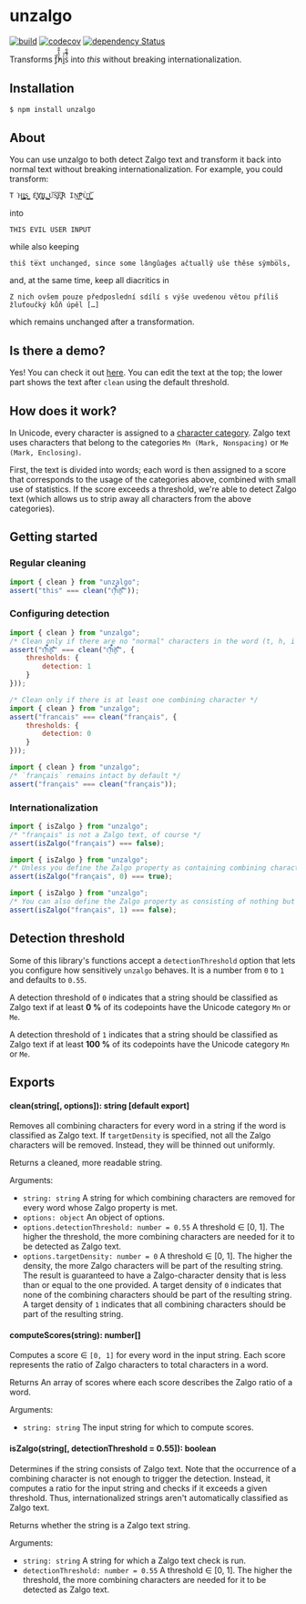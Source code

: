 # unzalgo

[![build](https://github.com/kdex/unzalgo/workflows/build/badge.svg)](https://github.com/kdex/unzalgo/actions)
[![codecov](https://codecov.io/gh/kdex/unzalgo/branch/master/graph/badge.svg)](https://codecov.io/gh/kdex/unzalgo)
[![dependency Status](https://img.shields.io/david/kdex/unzalgo.svg)](https://david-dm.org/kdex/unzalgo)

Transforms ť͈̓̆h̏̔̐̑ì̭ͯ͞s̈́̄̑͋ into *this* without breaking internationalization.

## Installation
```bash
$ npm install unzalgo
```
## About
You can use unzalgo to both detect Zalgo text and transform it back into normal text without breaking internationalization. For example, you could transform:
```
T͘H͈̩̬̺̩̭͇I͏̼̪͚̪͚S͇̬̺ ́E̬̬͈̮̻̕V҉̙I̧͖̜̹̩̞̱L͇͍̝ ̺̮̟̙̘͎U͝S̞̫̞͝E͚̘͝R IṊ͍̬͞P̫Ù̹̳̝͓̙̙T̜͕̺̺̳̘͝
```
into
```
THIS EVIL USER INPUT
```
while also keeping
```
thiŝ te̅xt unchanged, since some lângûaĝes aĉtuallŷ uŝe thêse sŷmbo̅ls,
```
and, at the same time, keep all diacritics in
```
Z nich ovšem pouze předposlední sdílí s výše uvedenou větou příliš žluťoučký kůň úpěl […]
```
which remains unchanged after a transformation.

## Is there a demo?
Yes! You can check it out [here](https://github.kdex.de/unzalgo/). You can edit the text at the top; the lower part shows the text after `clean` using the default threshold.

## How does it work?
In Unicode, every character is assigned to a [character category](http://www.unicode.org/reports/tr49/Categories.txt). Zalgo text uses characters that belong to the categories `Mn (Mark, Nonspacing)` or `Me (Mark, Enclosing)`.

First, the text is divided into words; each word is then assigned to a score that corresponds to the usage of the categories above, combined with small use of statistics. If the score exceeds a threshold, we're able to detect Zalgo text (which allows us to strip away all characters from the above categories).

## Getting started
### Regular cleaning
```js
import { clean } from "unzalgo";
assert("this" === clean("ť͈̓̆h̏̔̐̑ì̭ͯ͞s̈́̄̑͋"));
```
### Configuring detection
```js
import { clean } from "unzalgo";
/* Clean only if there are no "normal" characters in the word (t, h, i and s are "normal") */
assert("ť͈̓̆h̏̔̐̑ì̭ͯ͞s̈́̄̑͋" === clean("ť͈̓̆h̏̔̐̑ì̭ͯ͞s̈́̄̑͋", {
	thresholds: {
		detection: 1
	}
}));
```
```js
/* Clean only if there is at least one combining character */
import { clean } from "unzalgo";
assert("francais" === clean("français", {
	thresholds: {
		detection: 0
	}
}));
```
```js
import { clean } from "unzalgo";
/* `français` remains intact by default */
assert("français" === clean("français"));
```
### Internationalization
```js
import { isZalgo } from "unzalgo";
/* "français" is not a Zalgo text, of course */
assert(isZalgo("français") === false);
```
```js
import { isZalgo } from "unzalgo";
/* Unless you define the Zalgo property as containing combining characters */
assert(isZalgo("français", 0) === true);
```
```js
import { isZalgo } from "unzalgo";
/* You can also define the Zalgo property as consisting of nothing but combining characters */
assert(isZalgo("français", 1) === false);
```
## Detection threshold
Some of this library's functions accept a `detectionThreshold` option that lets you configure how sensitively `unzalgo` behaves. It is a number from `0` to `1` and defaults to `0.55`.

A detection threshold of `0` indicates that a string should be classified as Zalgo text if at least **0 %** of its codepoints have the Unicode category `Mn` or `Me`.

A detection threshold of `1` indicates that a string should be classified as Zalgo text if at least **100 %** of its codepoints have the Unicode category `Mn` or `Me`.

## Exports
#### clean(string[, options]): string [default export]
Removes all combining characters for every word in a string if the word is classified as Zalgo text.
If `targetDensity` is specified, not all the Zalgo characters will be removed. Instead, they will be thinned out uniformly.

Returns a cleaned, more readable string.

Arguments:
- `string: string`
A string for which combining characters are removed for every word whose Zalgo property is met.
- `options: object`
An object of options.
- `options.detectionThreshold: number = 0.55`
A threshold ∈ [0, 1]. The higher the threshold, the more combining characters are needed for it to be detected as Zalgo text.
- `options.targetDensity: number = 0`
A threshold ∈ [0, 1]. The higher the density, the more Zalgo characters will be part of the resulting string. The result is guaranteed to have a Zalgo-character density that is less than or equal to the one provided. A target density of `0` indicates that none of the combining characters should be part of the resulting string. A target density of `1` indicates that all combining characters should be part of the resulting string.
#### computeScores(string): number[]
Computes a score ∈ `[0, 1]` for every word in the input string. Each score represents the ratio of Zalgo characters to total characters in a word.

Returns An array of scores where each score describes the Zalgo ratio of a word.

Arguments:
- `string: string`
The input string for which to compute scores.
#### isZalgo(string[, detectionThreshold = 0.55]): boolean
Determines if the string consists of Zalgo text. Note that the occurrence of a combining character is not enough to trigger the detection. Instead, it computes a ratio for the input string and checks if it exceeds a given threshold. Thus, internationalized strings aren't automatically classified as Zalgo text.

Returns whether the string is a Zalgo text string.

Arguments:

- `string: string`
A string for which a Zalgo text check is run.
- `detectionThreshold: number = 0.55`
A threshold ∈ [0, 1]. The higher the threshold, the more combining characters are needed for it to be detected as Zalgo text.